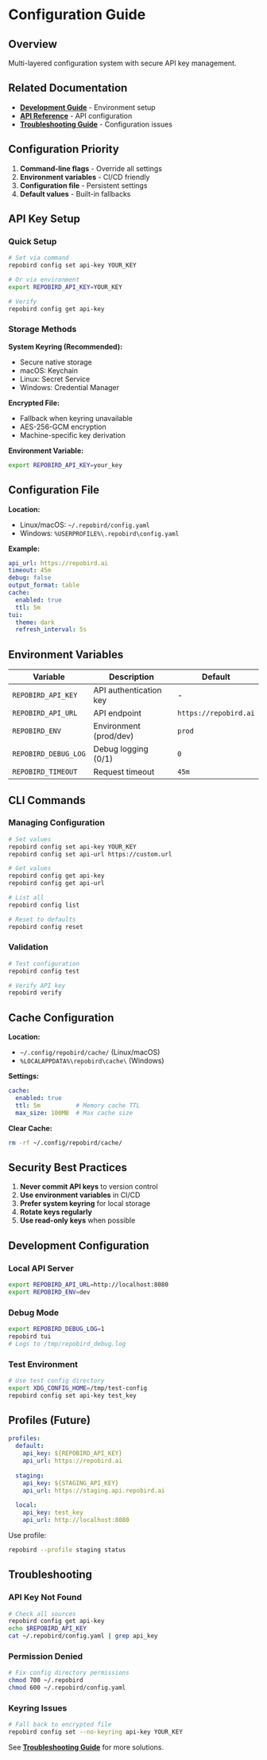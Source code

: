 # Configuration Guide

## Overview

Multi-layered configuration system with secure API key management.

## Related Documentation
- **[Development Guide](development-guide.md)** - Environment setup
- **[API Reference](api-reference.md)** - API configuration
- **[Troubleshooting Guide](troubleshooting.md)** - Configuration issues

## Configuration Priority

1. **Command-line flags** - Override all settings
2. **Environment variables** - CI/CD friendly
3. **Configuration file** - Persistent settings
4. **Default values** - Built-in fallbacks

## API Key Setup

### Quick Setup
```bash
# Set via command
repobird config set api-key YOUR_KEY

# Or via environment
export REPOBIRD_API_KEY=YOUR_KEY

# Verify
repobird config get api-key
```

### Storage Methods

**System Keyring (Recommended):**
- Secure native storage
- macOS: Keychain
- Linux: Secret Service
- Windows: Credential Manager

**Encrypted File:**
- Fallback when keyring unavailable
- AES-256-GCM encryption
- Machine-specific key derivation

**Environment Variable:**
```bash
export REPOBIRD_API_KEY=your_key
```

## Configuration File

**Location:**
- Linux/macOS: `~/.repobird/config.yaml`
- Windows: `%USERPROFILE%\.repobird\config.yaml`

**Example:**
```yaml
api_url: https://repobird.ai
timeout: 45m
debug: false
output_format: table
cache:
  enabled: true
  ttl: 5m
tui:
  theme: dark
  refresh_interval: 5s
```

## Environment Variables

| Variable | Description | Default |
|----------|-------------|---------|
| `REPOBIRD_API_KEY` | API authentication key | - |
| `REPOBIRD_API_URL` | API endpoint | `https://repobird.ai` |
| `REPOBIRD_ENV` | Environment (prod/dev) | `prod` |
| `REPOBIRD_DEBUG_LOG` | Debug logging (0/1) | `0` |
| `REPOBIRD_TIMEOUT` | Request timeout | `45m` |

## CLI Commands

### Managing Configuration
```bash
# Set values
repobird config set api-key YOUR_KEY
repobird config set api-url https://custom.url

# Get values
repobird config get api-key
repobird config get api-url

# List all
repobird config list

# Reset to defaults
repobird config reset
```

### Validation
```bash
# Test configuration
repobird config test

# Verify API key
repobird verify
```

## Cache Configuration

**Location:**
- `~/.config/repobird/cache/` (Linux/macOS)
- `%LOCALAPPDATA%\repobird\cache\` (Windows)

**Settings:**
```yaml
cache:
  enabled: true
  ttl: 5m          # Memory cache TTL
  max_size: 100MB  # Max cache size
```

**Clear Cache:**
```bash
rm -rf ~/.config/repobird/cache/
```

## Security Best Practices

1. **Never commit API keys** to version control
2. **Use environment variables** in CI/CD
3. **Prefer system keyring** for local storage
4. **Rotate keys regularly**
5. **Use read-only keys** when possible

## Development Configuration

### Local API Server
```bash
export REPOBIRD_API_URL=http://localhost:8080
export REPOBIRD_ENV=dev
```

### Debug Mode
```bash
export REPOBIRD_DEBUG_LOG=1
repobird tui
# Logs to /tmp/repobird_debug.log
```

### Test Environment
```bash
# Use test config directory
export XDG_CONFIG_HOME=/tmp/test-config
repobird config set api-key test_key
```

## Profiles (Future)

```yaml
profiles:
  default:
    api_key: ${REPOBIRD_API_KEY}
    api_url: https://repobird.ai
  
  staging:
    api_key: ${STAGING_API_KEY}
    api_url: https://staging.api.repobird.ai
  
  local:
    api_key: test_key
    api_url: http://localhost:8080
```

Use profile:
```bash
repobird --profile staging status
```

## Troubleshooting

### API Key Not Found
```bash
# Check all sources
repobird config get api-key
echo $REPOBIRD_API_KEY
cat ~/.repobird/config.yaml | grep api_key
```

### Permission Denied
```bash
# Fix config directory permissions
chmod 700 ~/.repobird
chmod 600 ~/.repobird/config.yaml
```

### Keyring Issues
```bash
# Fall back to encrypted file
repobird config set --no-keyring api-key YOUR_KEY
```

See **[Troubleshooting Guide](troubleshooting.md)** for more solutions.